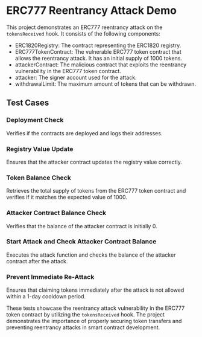 # ERC777 Reentrancy Attack Demo

This project demonstrates an ERC777 reentrancy attack on the `tokensReceived` hook. It consists of the following components:

- ERC1820Registry: The contract representing the ERC1820 registry.
- ERC777TokenContract: The vulnerable ERC777 token contract that allows the reentrancy attack. It has an initial supply of 1000 tokens.
- attackerContract: The malicious contract that exploits the reentrancy vulnerability in the ERC777 token contract.
- attacker: The signer account used for the attack.
- withdrawalLimit: The maximum amount of tokens that can be withdrawn.

## Test Cases

### Deployment Check

Verifies if the contracts are deployed and logs their addresses.

### Registry Value Update

Ensures that the attacker contract updates the registry value correctly.

### Token Balance Check

Retrieves the total supply of tokens from the ERC777 token contract and verifies if it matches the expected value of 1000.

### Attacker Contract Balance Check

Verifies that the balance of the attacker contract is initially 0.

### Start Attack and Check Attacker Contract Balance

Executes the attack function and checks the balance of the attacker contract after the attack.

### Prevent Immediate Re-Attack

Ensures that claiming tokens immediately after the attack is not allowed within a 1-day cooldown period.

These tests showcase the reentrancy attack vulnerability in the ERC777 token contract by utilizing the `tokensReceived` hook. The project demonstrates the importance of properly securing token transfers and preventing reentrancy attacks in smart contract development.
